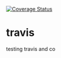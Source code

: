 [![Coverage Status](https://coveralls.io/repos/github/victor-nach/travis/badge.svg?branch=ft-setup-dev-environment)](https://coveralls.io/github/victor-nach/travis?branch=ft-setup-dev-environment)
# travis
testing travis and co
